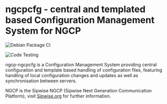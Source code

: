 # ngcpcfg - central and templated based Configuration Management System for NGCP

![Debian Package CI](https://github.com/sipwise/ngcpcfg/workflows/Debian%20Packaging/badge.svg)

![Code Testing](https://github.com/sipwise/ngcpcfg/workflows/Code%20Testing/badge.svg)

ngcp-ngcpcfg is a Configuration Management System providing central
configuration and template based handling of configuration
files, featuring handling of local configuration changes and
updates as well as synchronisation between servers.

NGCP is the Sipwise NGCP (Sipwise Next Generation Communication Platform),
visit [Sipwise.org](https://www.sipwise.org/) for further information.
